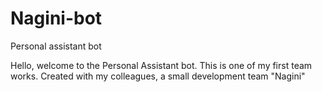# Nagini-bot
Personal assistant bot

Hello, welcome to the Personal Assistant bot. This is one of my first team works. Created with my colleagues, a small development team "Nagini"

